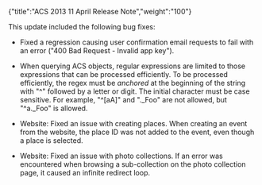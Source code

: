 {"title":"ACS 2013 11 April Release Note","weight":"100"} 

This update included the following bug fixes:

*   Fixed a regression causing user confirmation email requests to fail with an error ("400 Bad Request - Invalid app key").
    
*   When querying ACS objects, regular expressions are limited to those expressions that can be processed efficiently. To be processed efficiently, the regex must be _anchored_ at the beginning of the string with "^" followed by a letter or digit. The initial character must be case sensitive. For example, "^\[aA\]" and "._Foo" are not allowed, but "^a._Foo" is allowed.
    
*   Website: Fixed an issue with creating places. When creating an event from the website, the place ID was not added to the event, even though a place is selected.
    
*   Website: Fixed an issue with photo collections. If an error was encountered when browsing a sub-collection on the photo collection page, it caused an infinite redirect loop.